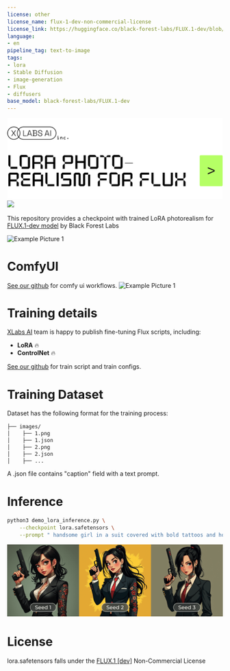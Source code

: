 ```yaml
---
license: other
license_name: flux-1-dev-non-commercial-license
license_link: https://huggingface.co/black-forest-labs/FLUX.1-dev/blob/main/LICENSE.
language:
- en
pipeline_tag: text-to-image
tags:
- lora
- Stable Diffusion
- image-generation
- Flux
- diffusers
base_model: black-forest-labs/FLUX.1-dev
---
```

![Lora Photorealism for Flux](https://github.com/XLabs-AI/x-flux/blob/main/assets/readme/light/lora-photorealism-header-rev1.png?raw=true)
[<img src="https://github.com/XLabs-AI/x-flux/blob/main/assets/readme/light/join-our-discord-rev1.png?raw=true">](https://discord.gg/FHY2guThfy)

This repository provides a checkpoint with trained LoRA photorealism for
[FLUX.1-dev model](https://huggingface.co/black-forest-labs/FLUX.1-dev) by Black Forest Labs

![Example Picture 1](https://github.com/XLabs-AI/x-flux/blob/main/assets/readme/examples/picture-6-rev1.png?raw=true)
# ComfyUI

[See our github](https://github.com/XLabs-AI/x-flux-comfyui) for comfy ui workflows.
![Example Picture 1](https://github.com/XLabs-AI/x-flux-comfyui/blob/main/assets/image1.png?raw=true)
# Training details
[XLabs AI](https://github.com/XLabs-AI) team is happy to publish fine-tuning Flux scripts, including:

- **LoRA** 🔥
- **ControlNet** 🔥

[See our github](https://github.com/XLabs-AI/x-flux) for train script and train configs.

# Training Dataset
Dataset has the following format for the training process:

```
├── images/
│    ├── 1.png
│    ├── 1.json
│    ├── 2.png
│    ├── 2.json
│    ├── ...
```
A .json file contains "caption" field with a text prompt.

# Inference
```bash
python3 demo_lora_inference.py \
    --checkpoint lora.safetensors \
    --prompt " handsome girl in a suit covered with bold tattoos and holding a pistol. Animatrix illustration style, fantasy style, natural photo cinematic"
```

![Example Picture 1](https://github.com/XLabs-AI/x-flux/blob/main/assets/readme/examples/picture-0-rev1.png?raw=true)


# License

lora.safetensors falls under the [FLUX.1 [dev]](https://huggingface.co/black-forest-labs/FLUX.1-dev/blob/main/LICENSE.md) Non-Commercial License<br/>